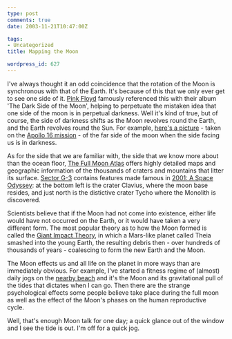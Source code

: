 ```yaml
---
type: post
comments: true
date: 2003-11-21T10:47:00Z

tags:
- Uncategorized
title: Mapping the Moon

wordpress_id: 627
---
```


I've always thought it an odd coincidence that the rotation of the Moon is synchronous with that of the Earth. It's because of this that we only ever get to see one side of it. [Pink Floyd](http://en2.wikipedia.org/wiki/Giant_Impact_theory) famously referenced this with their album 'The Dark Side of the Moon', helping to perpetuate the mistaken idea that one side of the moon is in perpetual darkness. Well it's kind of true, but of course, the side of darkness shifts as the Moon revolves round the Earth, and the Earth revolves round the Sun. For example, [here's a picture](http://antwrp.gsfc.nasa.gov/apod/ap981008.html) - taken on the [Apollo 16 mission](http://nssdc.gsfc.nasa.gov/planetary/lunar/apollo16info.html) - of the far side of the moon when the side facing us is in darkness. 



	

As for the side that we are familiar with, the side that we know more about than the ocean floor, [The Full Moon Atlas](http://www.lunarrepublic.com/atlas/index.shtml) offers highly detailed maps and geographic information of the thousands of craters and mountains that litter its surface. [Sector G-3](http://www.lunarrepublic.com/atlas/sections/g3.shtml) contains features made famous in [2001: A Space Odyssey](http://www.imdb.com/title/tt0062622/): at the bottom left is the crater Clavius, where the moon base resides, and just north is the distictive crater Tycho where the Monolith is discovered. 



	

Scientists believe that if the Moon had not come into existence, either life would have not occurred on the Earth, or  it would have taken a very different form. The most popular theory as to how the Moon formed is called the [Giant Impact Theory](http://en2.wikipedia.org/wiki/Giant_Impact_theory), in which a Mars-like planet called Theia smashed into the young Earth, the resulting debris then - over hundreds of thousands of years - coalescing to form the new Earth and the Moon. 



	

The Moon effects us and all life on the planet in more ways than are immediately obvious. For example, I've started a fitness regime of (almost) daily jogs on the [nearby beach](http://www.amber-online.com/gallery/exhibition10/image10-935.html) and it's the Moon and its gravitational pull of the tides that dictates when I can go. Then there are the strange psychological effects some people believe take place during the full moon as well as the effect of the Moon's phases on the human reproductive cycle.



	

Well, that's enough Moon talk for one day; a quick glance out of the window and I see the tide is out. I'm off for a quick jog.  
